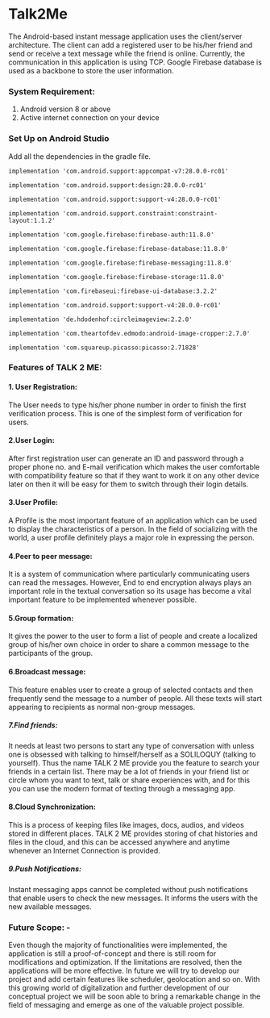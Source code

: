 # Talk2Me
The Android-based instant message application uses the client/server architecture. The client can add a registered user to be his/her friend and send or receive a text message while the friend is online. Currently, the communication in this application is using TCP. Google Firebase database is used as a backbone to store the user information.


### System Requirement:
1.	Android version 8 or above
2.	Active internet connection on your device


### Set Up on Android Studio
Add all the dependencies in the gradle file.

    implementation 'com.android.support:appcompat-v7:28.0.0-rc01'

    implementation 'com.android.support:design:28.0.0-rc01'

    implementation 'com.android.support:support-v4:28.0.0-rc01'

    implementation 'com.android.support.constraint:constraint-layout:1.1.2'

    implementation 'com.google.firebase:firebase-auth:11.8.0'

    implementation 'com.google.firebase:firebase-database:11.8.0'

    implementation 'com.google.firebase:firebase-messaging:11.8.0'

    implementation 'com.google.firebase:firebase-storage:11.8.0'

    implementation 'com.firebaseui:firebase-ui-database:3.2.2'

    implementation 'com.android.support:support-v4:28.0.0-rc01'

    implementation 'de.hdodenhof:circleimageview:2.2.0'
 
    implementation 'com.theartofdev.edmodo:android-image-cropper:2.7.0'
    
    implementation 'com.squareup.picasso:picasso:2.71828'
    
### Features of TALK 2 ME:
#### 1. User Registration:
  The User needs to type his/her phone number in order to finish the first verification process. This is one of the simplest form of verification for users.

#### 2.User Login:
  After first registration user can generate an ID and password through a proper phone no. and E-mail verification which makes the user comfortable with compatibility feature so that if they want to work it on any other device later on then it will be easy for them to switch through their login details.


#### 3.User Profile:
A Profile is the most important feature of an application which can be used to display the characteristics of a person. In the field of socializing with the world, a user profile definitely plays a major role in expressing the person.

#### 4.Peer to peer message:
It is a system of communication where particularly communicating users can read the messages. However, End to end encryption always plays an important role in the textual conversation so its usage has become a vital important feature to be implemented whenever possible.

#### 5.Group formation:
It gives the power to the user to form a list of people and create a localized group of his/her own choice in order to share a common message to the participants of the group.

#### 6.Broadcast message:
This feature enables user to create a group of selected contacts and then frequently send the message to a number of people. All these texts will start appearing to recipients as normal non-group messages.

##### 7.Find friends:
It needs at least two persons to start any type of conversation with unless one is obsessed with talking to himself/herself as a SOLILOQUY (talking to yourself).
Thus the name TALK 2 ME provide you the feature to search your friends in a certain list.
There may be a lot of friends in your friend list or circle whom you want to text, talk or share experiences with, and for this you can use the modern format of texting through a messaging app.

#### 8.Cloud Synchronization: 
This is a process of keeping files like images, docs, audios, and videos stored in different places. TALK 2 ME provides storing of chat histories and files in the cloud, and this can be accessed anywhere and anytime whenever an Internet Connection is provided.

##### 9.Push Notifications:
Instant messaging apps cannot be completed without push notifications that enable users to check the new messages. It informs the users with the new available messages.


### Future Scope: - 
Even though the majority of functionalities were implemented, the application is still a proof-of-concept and there is still room for modifications and optimization.
If the limitations are resolved, then the applications will be more effective. In future we will try to develop our project and add certain features like scheduler, geolocation and so on.
With this growing world of digitalization and further development of our conceptual project we will be soon able to bring a remarkable change in the field of messaging and emerge as one of the valuable project possible.
